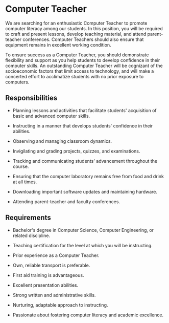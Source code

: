 # Computer Teacher

We are searching for an enthusiastic Computer Teacher to promote computer literacy among our students. In this position, you will be required to craft and present lessons, develop teaching material, and attend parent-teacher conferences. Computer Teachers should also ensure that equipment remains in excellent working condition.

To ensure success as a Computer Teacher, you should demonstrate flexibility and support as you help students to develop confidence in their computer skills. An outstanding Computer Teacher will be cognizant of the socioeconomic factors that limit access to technology, and will make a concerted effort to acclimatize students with no prior exposure to computers.

## Responsibilities

* Planning lessons and activities that facilitate students' acquisition of basic and advanced computer skills.

* Instructing in a manner that develops students' confidence in their abilities.

* Observing and managing classroom dynamics.

* Invigilating and grading projects, quizzes, and examinations.

* Tracking and communicating students' advancement throughout the course.

* Ensuring that the computer laboratory remains free from food and drink at all times.

* Downloading important software updates and maintaining hardware.

* Attending parent-teacher and faculty conferences.

## Requirements

* Bachelor's degree in Computer Science, Computer Engineering, or related discipline.

* Teaching certification for the level at which you will be instructing.

* Prior experience as a Computer Teacher.

* Own, reliable transport is preferable.

* First aid training is advantageous.

* Excellent presentation abilities.

* Strong written and administrative skills.

* Nurturing, adaptable approach to instructing.

* Passionate about fostering computer literacy and academic excellence.

